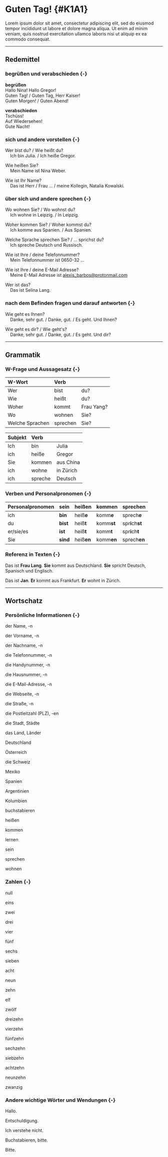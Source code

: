 Guten Tag! {#K1A1}
==

Lorem ipsum dolor sit amet, consectetur adipiscing elit, sed do eiusmod tempor incididunt ut labore et dolore magna aliqua. Ut enim ad minim veniam, quis nostrud exercitation ullamco laboris nisi ut aliquip ex ea commodo consequat.

---

Redemittel
--

### begrüßen und verabschieden {-}

**begrüßen**<br>
Hallo Nina! Hallo Gregor!<br>
Guten Tag! / Guten Tag, Herr Kaiser!<br>
Guten Morgen! / Guten Abend!<br>

**verabschieden**<br>
Tschüss!<br>
Auf Wiedersehen!<br>
Gute Nacht!<br>

### sich und andere vorstellen {-}

Wer bist du? / Wie heißt du?<br>&nbsp;&nbsp;&nbsp;&nbsp;Ich bin Julia. / Ich heiße Gregor.

Wie heißen Sie? <br>&nbsp;&nbsp;&nbsp;&nbsp;Mein Name ist Nina Weber.

Wie ist Ihr Name? <br>&nbsp;&nbsp;&nbsp;&nbsp;Das ist Herr / Frau ... / meine Kollegin, Natalia Kowalski.

### über sich und andere sprechen {-}

Wo wohnen Sie? / Wo wohnst du?<br>&nbsp;&nbsp;&nbsp;&nbsp;Ich wohne in Leipzig. / In Leipzig.

Woher kommen Sie? / Woher kommst du?<br>&nbsp;&nbsp;&nbsp;&nbsp;Ich komme aus Spanien. / Aus Spanien.

Welche Sprache sprechen Sie? / ... sprichst du?<br>&nbsp;&nbsp;&nbsp;&nbsp;Ich spreche Deutsch und Russisch.

Wie ist Ihre / deine Telefonnummer?<br>&nbsp;&nbsp;&nbsp;&nbsp;Mein Telefonnummer ist 0650-32 ...

Wie ist Ihre / deine E-Mail Adresse?<br>&nbsp;&nbsp;&nbsp;&nbsp;Meine E-Mail Adresse ist alexis_barbos@protonmail.com

Wer ist das?<br>&nbsp;&nbsp;&nbsp;&nbsp;Das ist Selina Lang.

### nach dem Befinden fragen und darauf antworten {-}

Wie geht es Ihnen?<br>&nbsp;&nbsp;&nbsp;&nbsp;Danke, sehr gut. / Danke, gut. / Es geht. Und Ihnen?

Wie geht es dir? / Wie geht's?<br>&nbsp;&nbsp;&nbsp;&nbsp;Danke, sehr gut. / Danke, gut. / Es geht. Und dir?

---

Grammatik
--

### W-Frage und Aussagesatz {-}




|W-Wort          |Verb     |           |
|:---------------|:--------|:----------|
|Wer             |bist     |du?        |
|Wie             |heißt    |du?        |
|Woher           |kommt    |Frau Yang? |
|Wo              |wohnen   |Sie?       |
|Welche Sprachen |sprechen |Sie?       |




|Subjekt |Verb    |          |
|:-------|:-------|:---------|
|Ich     |bin     |Julia     |
|ich     |heiße   |Gregor    |
|Sie     |kommen  |aus China |
|ich     |wohne   |in Zürich |
|ich     |spreche |Deutsch   |

### Verben und Personalpronomen {-}




|Personalpronomen |sein                  |heißen                  |kommen                  |sprechen                                   |
|:----------------|:---------------------|:-----------------------|:-----------------------|:------------------------------------------|
|ich              |<strong>bin</strong>  |heiß<strong>e</strong>  |komm<strong>e</strong>  |sprech<strong>e</strong>                   |
|du               |<strong>bist</strong> |heiß<strong>t</strong>  |komm<strong>st</strong> |spr<strong>i</strong>ch<strong>st</strong> |
|er/sie/es        |<strong>ist</strong>  |heiß<strong>t</strong>  |komm<strong>t</strong>  |spr<strong>i</strong>ch<strong>t</strong>  |
|Sie              |<strong>sind</strong> |heiß<strong>en</strong> |komm<strong>en</strong> |sprech<strong>en</strong>                  |

### Referenz in Texten {-}

Das ist **Frau Lang**. **Sie** kommt aus Deutschland. **Sie** spricht Deutsch, Spanisch und Englisch. 

Das ist **Jan**. **Er** kommt aus Frankfurt. **Er** wohnt in Zürich. 

---

Wortschatz
--

### Persönliche Informationen {-}

der Name, -n

der Vorname, -n

der Nachname, -n

die Telefonnummer, -n

die Handynummer, -n

die Hausnummer, -n

die E-Mail-Adresse, -n

die Webseite, -n

die Straße, -n

die Postleitzahl (PLZ), -en

die Stadt, Städte

das Land, Länder

Deutschland

Österreich

die Schweiz

Mexiko

Spanien

Argentinien

Kolumbien

buchstabieren

heißen

kommen

lernen

sein

sprechen

wohnen

### Zahlen {-}

null

eins

zwei

drei

vier

fünf

sechs

sieben

acht

neun

zehn

elf

zwölf

dreizehn

vierzehn

fünfzehn

sechzehn

siebzehn

achtzehn

neunzehn

zwanzig

### Andere wichtige Wörter und Wendungen {-}

Hallo.

Entschuldigung.

Ich verstehe nicht.

Buchstabieren, bitte.

Bitte.
